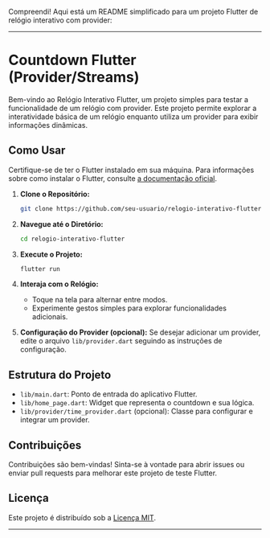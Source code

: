 Compreendi! Aqui está um README simplificado para um projeto Flutter de relógio interativo com provider:

---

# Countdown Flutter (Provider/Streams)

Bem-vindo ao Relógio Interativo Flutter, um projeto simples para testar a funcionalidade de um relógio com provider. Este projeto permite explorar a interatividade básica de um relógio enquanto utiliza um provider para exibir informações dinâmicas.

## Como Usar

Certifique-se de ter o Flutter instalado em sua máquina. Para informações sobre como instalar o Flutter, consulte [a documentação oficial](https://flutter.dev/docs/get-started/install).

1. **Clone o Repositório:**
   ```bash
   git clone https://github.com/seu-usuario/relogio-interativo-flutter.git
   ```

2. **Navegue até o Diretório:**
   ```bash
   cd relogio-interativo-flutter
   ```

3. **Execute o Projeto:**
   ```bash
   flutter run
   ```

4. **Interaja com o Relógio:**
   - Toque na tela para alternar entre modos.
   - Experimente gestos simples para explorar funcionalidades adicionais.

5. **Configuração do Provider (opcional):**
   Se desejar adicionar um provider, edite o arquivo `lib/provider.dart` seguindo as instruções de configuração.

## Estrutura do Projeto

- `lib/main.dart`: Ponto de entrada do aplicativo Flutter.
- `lib/home_page.dart`: Widget que representa o countdown e sua lógica.
- `lib/provider/time_provider.dart` (opcional): Classe para configurar e integrar um provider.

## Contribuições

Contribuições são bem-vindas! Sinta-se à vontade para abrir issues ou enviar pull requests para melhorar este projeto de teste Flutter.

## Licença

Este projeto é distribuído sob a [Licença MIT](LICENSE).

---

